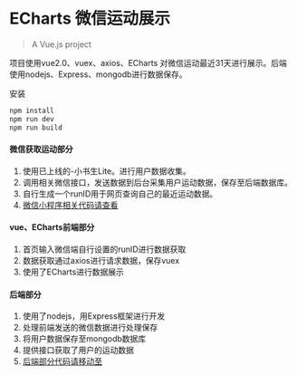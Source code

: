 # ECharts 微信运动展示

> A Vue.js project

项目使用vue2.0、vuex、axios、ECharts 对微信运动最近31天进行展示。后端使用nodejs、Express、mongodb进行数据保存。

安装

``` bash
npm install
npm run dev
npm run build
```

#### 微信获取运动部分
1. 使用已上线的-小书生Lite。进行用户数据收集。
2. 调用相关微信接口，发送数据到后台采集用户运动数据，保存至后端数据库。
3. 自行生成一个runID用于网页查询自己的最近运动数据。
4. <a href="https://github.com/bitqiang/wx-book">微信小程序相关代码请查看</a>


#### vue、ECharts前端部分
1. 首页输入微信端自行设置的runID进行数据获取
2. 数据获取通过axios进行请求数据，保存vuex
3. 使用了ECharts进行数据展示


#### 后端部分 
1. 使用了nodejs，用Express框架进行开发
2. 处理前端发送的微信数据进行处理保存
3. 将用户数据保存至mongodb数据库
4. 提供接口获取了用户的运动数据
5. <a href="https://github.com/bitqiang/a-litter-bit/tree/master/api">后端部分代码请移动至</a>


